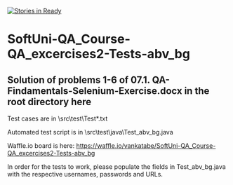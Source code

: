 [![Stories in Ready](https://badge.waffle.io/vankatabe/SoftUni-QA_Course-QA_excercises2-Tests-abv_bg.png?label=ready&title=Ready)](https://waffle.io/vankatabe/SoftUni-QA_Course-QA_excercises2-Tests-abv_bg)
# SoftUni-QA_Course-QA_excercises2-Tests-abv_bg
## Solution of problems 1-6 of 07.1. QA-Findamentals-Selenium-Exercise.docx in the root directory here

Test cases are in \\src\test\Test\*.txt 

Automated test script is in \\src\test\java\Test_abv_bg.java

Waffle.io board is here: https://waffle.io/vankatabe/SoftUni-QA_Course-QA_excercises2-Tests-abv_bg

In order for the tests to work, please populate the fields in Test_abv_bg.java with the respective usernames, passwords and URLs.
